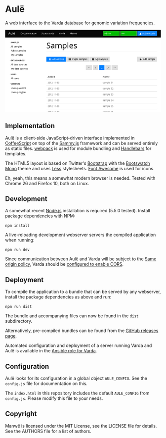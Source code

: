 Aulë
====

A web interface to the [Varda](https://github.com/vara/varda) database for
genomic variation frequencies.

![Screenshot](screenshot.png)


Implementation
--------------

Aulë is a client-side JavaScript-driven interface implemented in
[CoffeeScript](http://coffeescript.org/) on top of the
[Sammy.js](http://sammyjs.org/) framework and can be served entirely as
static files. [webpack](https://webpack.github.io/) is used for module
bundling and [Handlebars](http://handlebarsjs.com/) for templates.

The HTML5 layout is based on Twitter's
[Bootstrap](http://twitter.github.com/bootstrap/) with the
[Bootswatch Mono](http://bootswatch.com/cosmo/) theme and uses
[Less](http://lesscss.org/)
stylesheets. [Font Awesome](http://fortawesome.github.io/Font-Awesome/) is
used for icons.

Eh, yeah, this means a somewhat modern browser is needed. Tested with Chrome
26 and Firefox 10, both on Linux.


Development
-----------

A somewhat recent [Node.js](https://nodejs.org/) installation is required
(5.5.0 tested). Install package dependencies with NPM:

    npm install

A live-reloading development webserver servers the compiled application when
running:

    npm run dev

Since communication between Aulë and Varda will be subject to the
[Same origin policy](http://en.wikipedia.org/wiki/Same_origin_policy), Varda
should be
[configured to enable CORS](https://varda.readthedocs.org/en/latest/config.html#http-server-settings).


Deployment
----------

To compile the application to a bundle that can be served by any webserver,
install the package dependencies as above and run:

    npm run dist

The bundle and accompanying files can now be found in the `dist`
subdirectory.

Alternatively, pre-compiled bundles can be found from the
[GitHub releases page](https://github.com/varda/aule/releases).

Automated configuration and deployment of a server running Varda and Aulë is
available in the
[Ansible role for Varda](https://github.com/varda/ansible-role-varda/).


Configuration
-------------

Aulë looks for its configuration in a global object `AULE_CONFIG`. See the
`config.js` file for documentation on this.

The `index.html` in this repository includes the default `AULE_CONFIG` from
`config.js`. Please modify this file to your needs.


Copyright
---------

Manwë is licensed under the MIT License, see the LICENSE file for details. See
the AUTHORS file for a list of authors.
